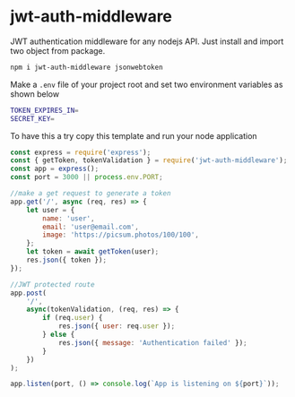 # jwt-auth-middleware

JWT authentication middleware for any nodejs API. Just install and import two object from package.

```sh
npm i jwt-auth-middleware jsonwebtoken
```

Make a `.env` file of your project root and set two environment variables as shown below

```sh
TOKEN_EXPIRES_IN=
SECRET_KEY=
```

To have this a try copy this template and run your node application

```js
const express = require('express');
const { getToken, tokenValidation } = require('jwt-auth-middleware');
const app = express();
const port = 3000 || process.env.PORT;

//make a get request to generate a token
app.get('/', async (req, res) => {
    let user = {
        name: 'user',
        email: 'user@email.com',
        image: 'https://picsum.photos/100/100',
    };
    let token = await getToken(user);
    res.json({ token });
});

//JWT protected route
app.post(
    '/',
    async(tokenValidation, (req, res) => {
        if (req.user) {
            res.json({ user: req.user });
        } else {
            res.json({ message: 'Authentication failed' });
        }
    })
);

app.listen(port, () => console.log(`App is listening on ${port}`));
```
